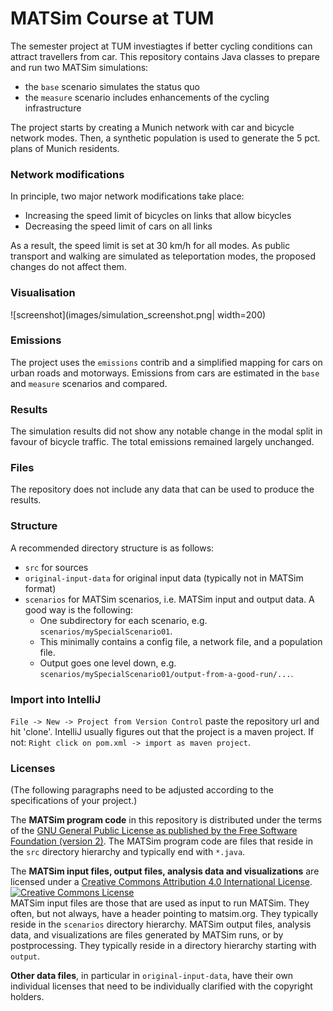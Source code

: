 # MATSim Course at TUM

The semester project at TUM investiagtes if better cycling conditions can attract travellers from car. This repository contains Java classes to prepare and run two MATSim simulations:
* the `base` scenario simulates the status quo
* the `measure` scenario includes enhancements of the cycling infrastructure

The project starts by creating a Munich network with car and bicycle network modes. Then, a synthetic population is used to generate the 5 pct. plans of Munich residents.

### Network modifications 

In principle, two major network modifications take place:
* Increasing the speed limit of bicycles on links that allow bicycles
* Decreasing the speed limit of cars on all links

As a result, the speed limit is set at 30 km/h for all modes. As public transport and walking are simulated as teleportation modes, the proposed changes do not affect them.

### Visualisation

![screenshot](images/simulation_screenshot.png| width=200)

### Emissions

The project uses the `emissions` contrib and a simplified mapping for cars on urban roads and motorways. Emissions from cars are estimated in the `base` and `measure` scenarios and compared.

### Results

The simulation results did not show any notable change in the modal split in favour of bicycle traffic. The total emissions remained largely unchanged.

### Files

The repository does not include any data that can be used to produce the results.

### Structure

A recommended directory structure is as follows:
* `src` for sources
* `original-input-data` for original input data (typically not in MATSim format)
* `scenarios` for MATSim scenarios, i.e. MATSim input and output data.  A good way is the following:
  * One subdirectory for each scenario, e.g. `scenarios/mySpecialScenario01`.
  * This minimally contains a config file, a network file, and a population file.
  * Output goes one level down, e.g. `scenarios/mySpecialScenario01/output-from-a-good-run/...`.
  
### Import into IntelliJ

`File -> New -> Project from Version Control` paste the repository url and hit 'clone'. IntelliJ usually figures out
that the project is a maven project. If not: `Right click on pom.xml -> import as maven project`.

### Licenses
(The following paragraphs need to be adjusted according to the specifications of your project.)

The **MATSim program code** in this repository is distributed under the terms of the [GNU General Public License as published by the Free Software Foundation (version 2)](https://www.gnu.org/licenses/old-licenses/gpl-2.0.en.html). The MATSim program code are files that reside in the `src` directory hierarchy and typically end with `*.java`.

The **MATSim input files, output files, analysis data and visualizations** are licensed under a <a rel="license" href="http://creativecommons.org/licenses/by/4.0/">Creative Commons Attribution 4.0 International License</a>.
<a rel="license" href="http://creativecommons.org/licenses/by/4.0/"><img alt="Creative Commons License" style="border-width:0" src="https://i.creativecommons.org/l/by/4.0/80x15.png" /></a><br /> MATSim input files are those that are used as input to run MATSim. They often, but not always, have a header pointing to matsim.org. They typically reside in the `scenarios` directory hierarchy. MATSim output files, analysis data, and visualizations are files generated by MATSim runs, or by postprocessing.  They typically reside in a directory hierarchy starting with `output`.

**Other data files**, in particular in `original-input-data`, have their own individual licenses that need to be individually clarified with the copyright holders.
